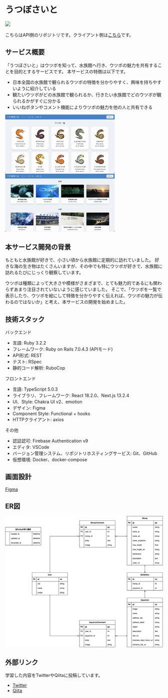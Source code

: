 # うつぼさいと

<img src="https://github.com/Utsubo256/image-storage/blob/main/utsubo-site/readme/lp.png?raw=true">

こちらはAPI側のリポジトリです。クライアント側は[こちら](https://github.com/Utsubo256/utsubo-site-client)です。

## サービス概要

「うつぼさいと」はウツボを知って、水族館へ行き、ウツボの魅力を共有することを目的とするサービスです。
本サービスの特徴は以下です。

- 日本全国の水族館で観られるウツボの特徴を分かりやすく、興味を持ちやすいように紹介している
- 観たいウツボがどの水族館で観られるか、行きたい水族館でどのウツボが観られるかがすぐに分かる
- いいねボタンやコメント機能によりウツボの魅力を他の人と共有できる

<img src="https://github.com/Utsubo256/image-storage/blob/main/utsubo-site/readme/morays.png?raw=true" width="350"> <img src="https://github.com/Utsubo256/image-storage/blob/main/utsubo-site/readme/aquaria.png?raw=true" width="350">

## 本サービス開発の背景

もともと水族館が好きで、小さい頃から水族館に定期的に訪れていました。
好きな海の生き物はたくさんいますが、その中でも特にウツボが好きで、水族館に訪れるたびにじっくり観察しています。

ウツボは種類によって大きさや模様がさまざまで、とても魅力的であるにも関わらずあまり注目されていないように感じていました。
そこで、「ウツボを一覧で表示したり、ウツボを絵にして特徴を分かりやすく伝えれば、ウツボの魅力が伝わるのではないか」と考え、本サービスの開発を始めました。

## 技術スタック

バックエンド
- 言語: Ruby 3.2.2
- フレームワーク: Ruby on Rails 7.0.4.3 (APIモード)
- API形式: REST
- テスト: RSpec
- 静的コード解析: RuboCop

フロントエンド
- 言語: TypeScript 5.0.3
- ライブラリ、フレームワーク: React 18.2.0、Next.js 13.2.4
- UI、Style: Chakra UI v2、emotion
- デザイン: Figma
- Component Style: Functional + hooks
- HTTPクライアント: axios

その他
- 認証認可: Firebase Authentication v9
- エディタ: VSCode
- バージョン管理システム、リポジトリホスティングサービス: Git、GitHub
- 仮想環境: Docker、docker-compose

## 画面設計

[Figma](https://www.figma.com/file/4ZPo7Qanlr5IXEPVTS8fs8/Utsubo-site?type=design&node-id=0-1&t=uvE21rQIoQp0aGY8-0)

## ER図
<img src="https://github.com/Utsubo256/image-storage/blob/main/utsubo-site/readme/ERD.jpg?raw=true">

## 外部リンク

学習した内容をTwitterやQiitaに投稿しています。

- [Twitter](https://twitter.com/Utsubo256)
- [Qiita](https://qiita.com/Utsubo)
